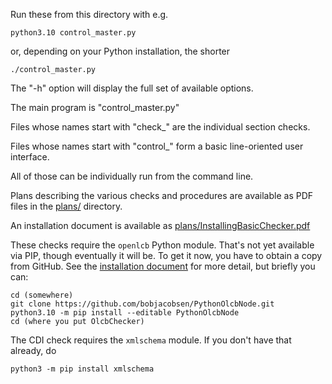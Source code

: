 Run these from this directory with e.g.
```
python3.10 control_master.py
```
or, depending on your Python installation, the shorter
```
./control_master.py
```

The "-h" option will display the full set of available options.

The main program is "control_master.py"

Files whose names start with "check_" are the individual section checks.

Files whose names start with "control_" form a basic line-oriented user interface.

All of those can be individually run from the command line.

Plans describing the various checks and procedures are available as PDF files in the [plans/](plans/) directory.

An installation document is available as [plans/InstallingBasicChecker.pdf](plans/InstallingBasicChecker.pdf)

These checks require the `openlcb` Python module. That's not yet available via PIP, though eventually it will be.  To get it now, you have to obtain a copy from GitHub.  See the [installation document](plans/InstallingBasicChecker.pdf) for more detail, but briefly you can:

```
cd (somewhere)
git clone https://github.com/bobjacobsen/PythonOlcbNode.git
python3.10 -m pip install --editable PythonOlcbNode
cd (where you put OlcbChecker)
```

The CDI check requires the `xmlschema` module.  If you don't have that already, do

```
python3 -m pip install xmlschema
```

